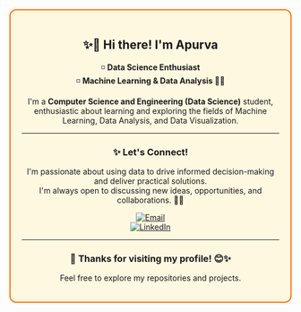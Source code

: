 <div align="center" style="border: 2px solid #FF6F00; border-radius: 12px; padding: 20px; background-color: #FFF8E1;">

## ✨👋 Hi there! I'm Apurva

◽️ **Data Science Enthusiast**  
◽️ **Machine Learning & Data Analysis 🤖📶**

I'm a **Computer Science and Engineering (Data Science)** student, enthusiastic about learning and exploring the fields of Machine Learning, Data Analysis, and Data Visualization.

---

### ✨ Let's Connect!

I'm passionate about using data to drive informed decision-making and deliver practical solutions.  
I'm always open to discussing new ideas, opportunities, and collaborations. 🚀💌

[![Email](https://img.shields.io/badge/Email-FF6F00?logo=gmail&style=flat-square&logoColor=white)](mailto:your.bireapurva@gmail.com)  
[![LinkedIn](https://img.shields.io/badge/LinkedIn-blue?logo=linkedin&style=flat-square)](https://www.linkedin.com/in/apurvabire19)

---

### 🧡 Thanks for visiting my profile! 😊✨  
Feel free to explore my repositories and projects.

</div>